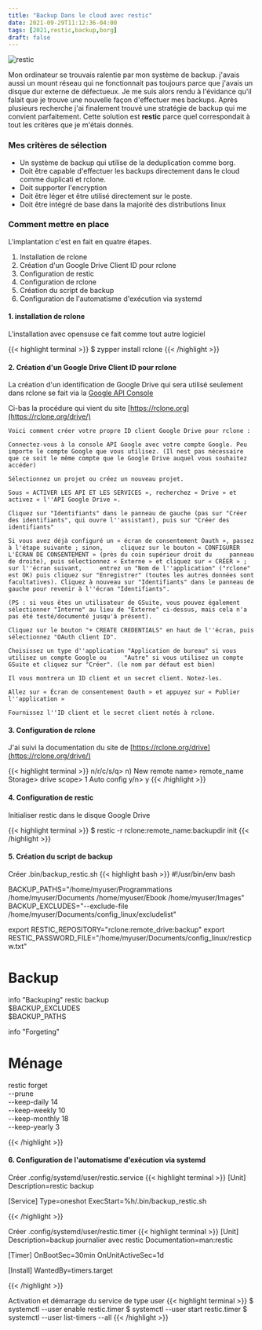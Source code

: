 ```yaml
---
title: "Backup Dans le cloud avec restic"
date: 2021-09-29T11:12:36-04:00
tags: [2021,restic,backup,borg]
draft: false
---
```


![restic](/img/restic_drive.png)

Mon ordinateur se trouvais ralentie par mon système de backup. j'avais aussi un mount réseau qui ne fonctionnait pas toujours parce que j'avais un disque dur externe de défectueux. Je me suis alors rendu à l'évidance qu'il falait que je trouve une nouvelle façon d'effectuer mes backups.
Après plusieurs recherche j'ai finalement trouvé une stratégie de backup qui me convient parfaitement. 
Cette solution est **restic** parce quel correspondait à tout les critères que je m'étais donnés.

### Mes critères de sélection
- Un système de backup qui utilise de la deduplication comme borg.
- Doit être capable d'effectuer les backups directement dans le cloud comme duplicati et rclone.
- Doit supporter l'encryption
- Doit être léger et être utilisé directement sur le poste.
- Doit être intégré de base dans la majorité des distributions linux

### Comment mettre en place
L'implantation c'est en fait en quatre étapes.
1. Installation de rclone
2. Création d'un Google Drive Client ID pour rclone 
3. Configuration de restic
4. Configuration de rclone
5. Création du script de backup
6. Configuration de l'automatisme d'exécution via systemd

#### 1. installation de rclone
L'installation avec opensuse ce fait comme tout autre logiciel

{{< highlight terminal >}}
 $ zypper install rclone
{{< /highlight >}}

#### 2. Création d'un Google Drive Client ID pour rclone 
La création d'un identification de Google Drive qui sera utilisé seulement dans rclone se fait via la [Google API Console](https://console.developers.google.com/)

Ci-bas la procédure qui vient du site [https://rclone.org](https://rclone.org/drive/)
    
    Voici comment créer votre propre ID client Google Drive pour rclone :
    
    Connectez-vous à la console API Google avec votre compte Google. Peu importe le compte Google que vous utilisez. (Il nest pas nécessaire que ce soit le même compte que le Google Drive auquel vous souhaitez accéder)
    
    Sélectionnez un projet ou créez un nouveau projet.
    
    Sous « ACTIVER LES API ET LES SERVICES », recherchez « Drive » et activez « l''API Google Drive ».
    
    Cliquez sur "Identifiants" dans le panneau de gauche (pas sur "Créer des identifiants", qui ouvre l''assistant), puis sur "Créer des identifiants"
    
    Si vous avez déjà configuré un « écran de consentement Oauth », passez à l'étape suivante ; sinon,     cliquez sur le bouton « CONFIGURER L'ÉCRAN DE CONSENTEMENT » (près du coin supérieur droit du     panneau de droite), puis sélectionnez « Externe » et cliquez sur « CRÉER » ; sur l''écran suivant,     entrez un "Nom de l''application" ("rclone" est OK) puis cliquez sur "Enregistrer" (toutes les autres données sont facultatives). Cliquez à nouveau sur "Identifiants" dans le panneau de gauche pour revenir à l''écran "Identifiants".
    
    (PS : si vous êtes un utilisateur de GSuite, vous pouvez également sélectionner "Interne" au lieu de "Externe" ci-dessus, mais cela n'a pas été testé/documenté jusqu'à présent).
    
    Cliquez sur le bouton "+ CREATE CREDENTIALS" en haut de l''écran, puis sélectionnez "OAuth client ID".
    
    Choisissez un type d''application "Application de bureau" si vous utilisez un compte Google ou     "Autre" si vous utilisez un compte GSuite et cliquez sur "Créer". (le nom par défaut est bien)
    
    Il vous montrera un ID client et un secret client. Notez-les.
    
    Allez sur « Écran de consentement Oauth » et appuyez sur « Publier l''application »
    
    Fournissez l''ID client et le secret client notés à rclone.
    
#### 3. Configuration de rclone
J'ai suivi la documentation du site de [https://rclone.org/drive](https://rclone.org/drive/)

{{< highlight terminal >}}
n/r/c/s/q> n) New remote
name> remote_name
Storage> drive
scope> 1
Auto config y/n> y
{{< /highlight >}}

#### 4. Configuration de restic
Initialiser restic dans le disque Google Drive

{{< highlight terminal >}}
 $ restic -r rclone:remote_name:backupdir init
{{< /highlight >}}

#### 5. Création du script de backup
Créer .bin/backup_restic.sh
{{< highlight bash >}}
#!/usr/bin/env bash

BACKUP_PATHS="/home/myuser/Programmations /home/myuser/Documents /home/myuser/Ebook  /home/myuser/Images"
BACKUP_EXCLUDES="--exclude-file /home/myuser/Documents/config_linux/excludelist"

export RESTIC_REPOSITORY="rclone:remote_drive:backup"
export RESTIC_PASSWORD_FILE="/home/myuser/Documents/config_linux/resticpw.txt"

# Backup
info "Backuping"
restic backup \
        $BACKUP_EXCLUDES \
        $BACKUP_PATHS 

info "Forgeting"
# Ménage
restic forget \
        --prune \
        --keep-daily 14 \
        --keep-weekly 10 \
        --keep-monthly 18 \
        --keep-yearly 3 

{{< /highlight >}}



#### 6. Configuration de l'automatisme d'exécution via systemd

Créer .config/systemd/user/restic.service
{{< highlight terminal >}}
[Unit]
Description=restic backup

[Service]
Type=oneshot
ExecStart=%h/.bin/backup_restic.sh

{{< /highlight >}}

Créer .config/systemd/user/restic.timer
{{< highlight terminal >}}
[Unit]
Description=backup journalier avec restic
Documentation=man:restic

[Timer]
OnBootSec=30min
OnUnitActiveSec=1d

[Install]
WantedBy=timers.target

{{< /highlight >}}

Activation et démarrage du service de type user
{{< highlight terminal >}}
$ systemctl --user enable  restic.timer
$ systemctl --user start  restic.timer
$ systemctl --user list-timers --all
{{< /highlight >}}